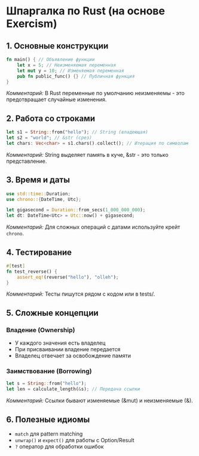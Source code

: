 # Шпаргалка по Rust (на основе Exercism)

## 1. Основные конструкции
```rust
fn main() { // Объявление функции
    let x = 5; // Неизменяемая переменная
    let mut y = 10; // Изменяемая переменная
    pub fn public_func() {} // Публичная функция
}
```
*Комментарий:* В Rust переменные по умолчанию неизменяемы - это предотвращает случайные изменения.

## 2. Работа со строками
```rust
let s1 = String::from("hello"); // String (владеющая)
let s2 = "world"; // &str (срез)
let chars: Vec<char> = s1.chars().collect(); // Итерация по символам
```
*Комментарий:* String выделяет память в куче, &str - это только представление.

## 3. Время и даты
```rust
use std::time::Duration;
use chrono::{DateTime, Utc};

let gigasecond = Duration::from_secs(1_000_000_000);
let dt: DateTime<Utc> = Utc::now() + gigasecond;
```
*Комментарий:* Для сложных операций с датами используйте крейт `chrono`.

## 4. Тестирование
```rust
#[test]
fn test_reverse() {
    assert_eq!(reverse("hello"), "olleh");
}
```
*Комментарий:* Тесты пишутся рядом с кодом или в tests/.

## 5. Сложные концепции
### Владение (Ownership)
- У каждого значения есть владелец
- При присваивании владение передается
- Владелец отвечает за освобождение памяти

### Заимствование (Borrowing)
```rust
let s = String::from("hello");
let len = calculate_length(&s); // Передача ссылки
```
*Комментарий:* Ссылки бывают изменяемые (&mut) и неизменяемые (&).

## 6. Полезные идиомы
- `match` для pattern matching
- `unwrap()` и `expect()` для работы с Option/Result
- `?` оператор для обработки ошибок
